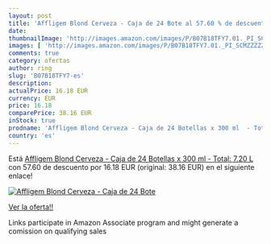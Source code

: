 ```yaml
---
layout: post
title: 'Affligem Blond Cerveza - Caja de 24 Bote al 57.60 % de descuento'
date: 
thumbnailImage: 'http://images.amazon.com/images/P/B07B18TFY7.01._PI_SCMZZZZZZZ_._SL200_.jpg'
images: [ 'http://images.amazon.com/images/P/B07B18TFY7.01._PI_SCMZZZZZZZ_._SL200_.jpg' ]
comments: true
category: ofertas
author: ring
slug: 'B07B18TFY7-es'
description:
actualPrice: 16.18 EUR
currency: EUR
price: 16.18
comparePrice: 38.16 EUR
inStock: true
prodname: 'Affligem Blond Cerveza - Caja de 24 Botellas x 300 ml  - Total: 7.20 L'
country: 'es'
---
```


Está [Affligem Blond Cerveza - Caja de 24 Botellas x 300 ml  - Total: 7.20 L](https://www.amazon.es/dp/B07B18TFY7/?tag=tolees-21) con 57.60 de descuento por 16.18 EUR (original: 38.16 EUR) en el siguiente enlace!

[![Affligem Blond Cerveza - Caja de 24 Bote](http://images.amazon.com/images/P/B07B18TFY7.01._PI_SCMZZZZZZZ_._SL200_.jpg)](https://www.amazon.es/dp/B07B18TFY7/?tag=tolees-21)

[Ver la oferta!!](https://www.amazon.es/dp/B07B18TFY7/?tag=tolees-21)

Links participate in Amazon Associate program and might generate a comission on qualifying sales


